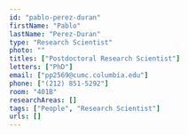 ```yaml
---
id: "pablo-perez-duran"
firstName: "Pablo"
lastName: "Perez-Duran"
type: "Research Scientist"
photo: ""
titles: ["Postdoctoral Research Scientist"]
letters: ["PhD"]
email: ["pp2569@cumc.columbia.edu"]
phone: ["(212) 851-5292"]
room: "401B"
researchAreas: []
tags: ["People", "Research Scientist"]
urls: []
---
```

